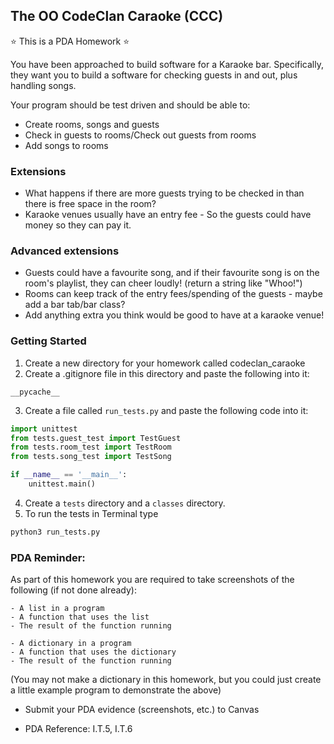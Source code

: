 ## The OO CodeClan Caraoke (CCC)

:star: This is a PDA Homework :star:

You have been approached to build software for a Karaoke bar. Specifically, they want you to build a software for checking guests in and out, plus handling songs.

Your program should be test driven and should be able to:

- Create rooms, songs and guests
- Check in guests to rooms/Check out guests from rooms
- Add songs to rooms

### Extensions

- What happens if there are more guests trying to be checked in than there is free space in the room?
- Karaoke venues usually have an entry fee - So the guests could have money so they can pay it.

### Advanced extensions

- Guests could have a favourite song, and if their favourite song is on the room's playlist, they can cheer loudly! (return a string like "Whoo!")
- Rooms can keep track of the entry fees/spending of the guests - maybe add a bar tab/bar class?
- Add anything extra you think would be good to have at a karaoke venue!

### Getting Started

1. Create a new directory for your homework called codeclan_caraoke
2. Create a .gitignore file in this directory and paste the following into it:

```
__pycache__
```

3. Create a file called `run_tests.py` and paste the following code into it:

```python
import unittest
from tests.guest_test import TestGuest
from tests.room_test import TestRoom
from tests.song_test import TestSong

if __name__ == '__main__':
    unittest.main()
```

4. Create a `tests` directory and a `classes` directory.
5. To run the tests in Terminal type

```bash
python3 run_tests.py
```

### PDA Reminder:

As part of this homework you are required to take screenshots of the following (if not done already):

```
- A list in a program
- A function that uses the list
- The result of the function running
```

```
- A dictionary in a program
- A function that uses the dictionary
- The result of the function running
```

(You may not make a dictionary in this homework, but you could just create a little example program to demonstrate the above)

- Submit your PDA evidence (screenshots, etc.) to Canvas

- PDA Reference: I.T.5, I.T.6
